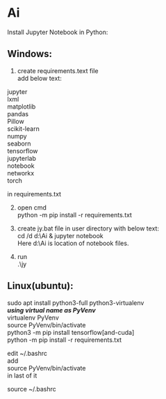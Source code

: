 # Ai

Install Jupyter Notebook in Python:

## Windows:  
1. create requirements.text file  
add below text:  

jupyter  
lxml  
matplotlib  
pandas  
Pillow  
scikit-learn  
numpy  
seaborn  
tensorflow  
jupyterlab  
notebook  
networkx  
torch  

in requirements.txt

2. open cmd  
python -m pip install -r requirements.txt



3. create jy.bat file in user directory with below text:  
cd /d d:\Ai & jupyter notebook  
Here d:\Ai is location of notebook files.

4. run  
.\jy

## Linux(ubuntu):  
sudo apt  install python3-full python3-virtualenv  
***using virtual name as PyVenv***  
virtualenv PyVenv  
source PyVenv/bin/activate  
python3 -m pip install tensorflow[and-cuda]  
python -m pip install -r requirements.txt  

edit ~/.bashrc  
add  
source PyVenv/bin/activate  
in last of it

source ~/.bashrc
